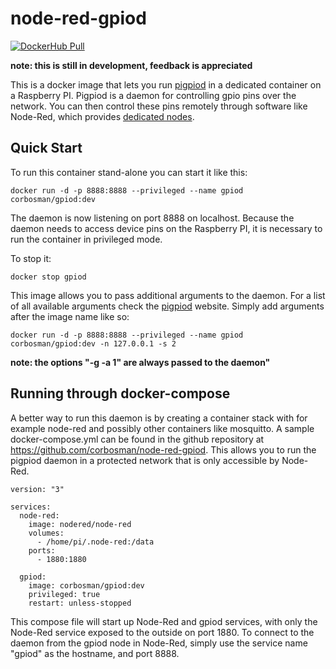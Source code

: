 # node-red-gpiod

[![DockerHub Pull](https://img.shields.io/docker/pulls/corbosman/gpiod.svg)](https://hub.docker.com/r/corbosman/gpiod/)

__note: this is still in development, feedback is appreciated__

This is a docker image that lets you run [pigpiod](http://abyz.me.uk/rpi/pigpio/pigpiod.html) in a dedicated container on a Raspberry PI. 
Pigpiod is a daemon for controlling gpio pins over the network. You can then control these pins remotely through software like Node-Red, which provides [dedicated nodes](https://www.npmjs.com/package/node-red-node-pi-gpiod).

## Quick Start

To run this container stand-alone you can start it like this:

```
docker run -d -p 8888:8888 --privileged --name gpiod corbosman/gpiod:dev
```

The daemon is now listening on port 8888 on localhost. 
Because the daemon needs to access device pins on the Raspberry PI, it is necessary to run the container in privileged mode. 

To stop it:

```
docker stop gpiod
```

This image allows you to pass additional arguments to the daemon. For a list of all available arguments check the [pigpiod](http://abyz.me.uk/rpi/pigpio/pigpiod.html) website.
Simply add arguments after the image name like so:


```
docker run -d -p 8888:8888 --privileged --name gpiod corbosman/gpiod:dev -n 127.0.0.1 -s 2
```

__note: the options "-g -a 1" are always passed to the daemon"__

## Running through docker-compose

A better way to run this daemon is by creating a container stack with for example node-red and possibly other containers like mosquitto. A sample docker-compose.yml can be found in the github repository at https://github.com/corbosman/node-red-gpiod.
This allows you to run the pigpiod daemon in a protected network that is only accessible by Node-Red. 

```
version: "3"

services:
  node-red:
    image: nodered/node-red
    volumes:
      - /home/pi/.node-red:/data
    ports:
      - 1880:1880
   
  gpiod:
    image: corbosman/gpiod:dev
    privileged: true
    restart: unless-stopped
```

This compose file will start up Node-Red and gpiod services, with only the Node-Red service exposed to the outside on port 1880.
To connect to the daemon from the gpiod node in Node-Red, simply use the service name "gpiod" as the hostname, and port 8888. 
